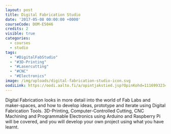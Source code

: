 ```yaml
---
layout: post
title: Digital Fabrication Studio
date: '2017-05-08 00:00:00 +0000'
courseCode: DOM-E5046
credits: 2
visible: true
categories:
  - courses
  - studio
tags:
  - "#DigitalFabStudio"
  - "#3D-Printing"
  - "#Lasercutting"
  - "#CNC"
  - "#Electronics"
image: /img/uploads/digital-fabrication-studio-icon.svg
oodiLink: https://oodi.aalto.fi/a/opintjakstied.jsp?OpinKohd=1116993234
---
```


Digital Fabrication looks in more detail into the world of Fab Labs and maker-spaces, and how to develop ideas, prototype and iterate using Digital Fabrication Tools. 3D-Printing, Computer-Controlled Cutting, CNC Machining and Programmable Electronics using Arduino and Raspberry Pi will be covered, and you will develop your own project using what you have learnt.
